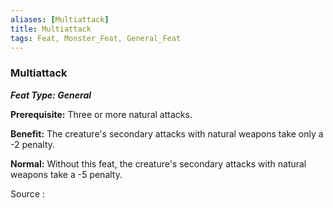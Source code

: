 ```yaml
---
aliases: [Multiattack]
title: Multiattack
tags: Feat, Monster_Feat, General_Feat
---
```

### Multiattack 
***Feat Type: General***

**Prerequisite:** Three or more natural attacks.

**Benefit:** The creature's secondary attacks with natural weapons take
only a -2 penalty.

**Normal:** Without this feat, the creature's secondary attacks with
natural weapons take a -5 penalty.


Source :